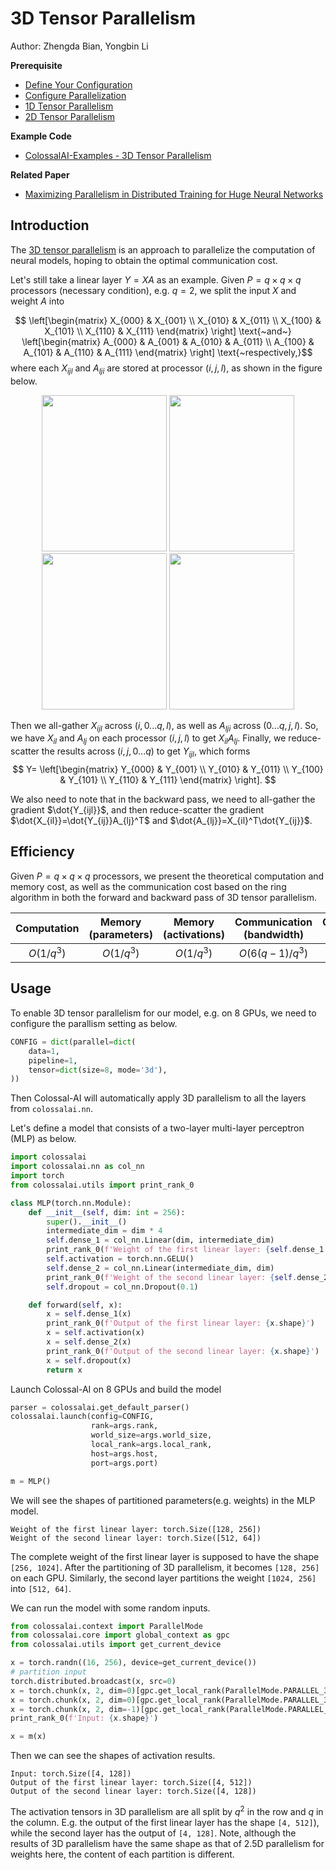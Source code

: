 # 3D Tensor Parallelism

Author: Zhengda Bian, Yongbin Li

**Prerequisite**
- [Define Your Configuration](../basics/define_your_config.md)
- [Configure Parallelization](../basics/configure_parallelization.md)
- [1D Tensor Parallelism](./1D_tensor_parallel.md)
- [2D Tensor Parallelism](./2D_tensor_parallel.md)

**Example Code**
- [ColossalAI-Examples - 3D Tensor Parallelism](https://github.com/hpcaitech/ColossalAI-Examples/tree/main/features/tensor_parallel/tensor_parallel_3d.py)

**Related Paper**
- [Maximizing Parallelism in Distributed Training for Huge Neural Networks](https://arxiv.org/pdf/2105.14450.pdf)

## Introduction

The [3D tensor parallelism](https://arxiv.org/pdf/2105.14450.pdf) is an approach to parallelize the computation of neural models, hoping to obtain the optimal communication cost.

Let's still take a linear layer $Y = XA$ as an example.
Given $P=q \times q \times q$ processors (necessary condition), e.g. $q=2$, we split the input $X$ and weight $A$ into

$$
\left[\begin{matrix}
            X_{000} & X_{001} \\
            X_{010} & X_{011} \\
            X_{100} & X_{101} \\
            X_{110} & X_{111} \end{matrix}
\right]
\text{~and~}
\left[\begin{matrix}
            A_{000} & A_{001} & A_{010} & A_{011} \\
            A_{100} & A_{101} & A_{110} & A_{111} \end{matrix}
\right]
\text{~respectively,}$$
where each $X_{ijl}$ and $A_{lji}$ are stored at processor $(i,j,l)$, as shown in the figure below.

<center>
<img src="https://s2.loli.net/2022/02/17/JevO6SED5z4PFdp.png" width = "200" height = "250" />
<img src="https://s2.loli.net/2022/02/17/qvtwjdfNXMAb4nF.png" width = "200" height = "250" />
<img src="https://s2.loli.net/2022/02/17/WFzm2N4IwKf1jXZ.png" width = "200" height = "250" />
<img src="https://s2.loli.net/2022/02/17/r2dZQ4hKxwTuIv6.png" width = "200" height = "250" />
</center>

Then we all-gather $X_{ijl}$ across $(i, 0...q,l)$, as well as $A_{lji}$ across $(0...q, j, l)$.
So, we have $X_{il}$ and $A_{lj}$ on each processor $(i,j,l)$ to get $X_{il}A_{lj}$.
Finally, we reduce-scatter the results across $(i, j, 0...q)$ to get $Y_{ijl}$, which forms
$$
Y=
\left[\begin{matrix}
            Y_{000} & Y_{001} \\
            Y_{010} & Y_{011} \\
            Y_{100} & Y_{101} \\
            Y_{110} & Y_{111} \end{matrix}
\right].
$$

We also need to note that in the backward pass, we need to all-gather the gradient $\dot{Y_{ijl}}$, and then reduce-scatter the gradient $\dot{X_{il}}=\dot{Y_{ij}}A_{lj}^T$ and $\dot{A_{lj}}=X_{il}^T\dot{Y_{ij}}$.

## Efficiency
Given $P=q \times q \times q$ processors, we present the theoretical computation and memory cost, as well as the communication cost based on the ring algorithm in both the forward and backward pass of 3D tensor parallelism.

| Computation | Memory (parameters) | Memory (activations) | Communication (bandwidth) | Communication (latency) |
| :-:         | :-:              | :-:                  | :-:                       | :-:                     |
| $O(1/q^3)$  | $O(1/q^3)$       | $O(1/q^3)$           | $O(6(q-1)/q^3)$           | $O(6(q-1))$             |

## Usage

To enable 3D tensor parallelism for our model, e.g. on 8 GPUs, we need to configure the parallism setting as below.
```python
CONFIG = dict(parallel=dict(
    data=1,
    pipeline=1,
    tensor=dict(size=8, mode='3d'),
))
```
Then Colossal-AI will automatically apply 3D parallelism to all the layers from `colossalai.nn`.

Let's define a model that consists of a two-layer multi-layer perceptron (MLP) as below.
```python
import colossalai
import colossalai.nn as col_nn
import torch
from colossalai.utils import print_rank_0

class MLP(torch.nn.Module):
    def __init__(self, dim: int = 256):
        super().__init__()
        intermediate_dim = dim * 4
        self.dense_1 = col_nn.Linear(dim, intermediate_dim)
        print_rank_0(f'Weight of the first linear layer: {self.dense_1.weight.shape}')
        self.activation = torch.nn.GELU()
        self.dense_2 = col_nn.Linear(intermediate_dim, dim)
        print_rank_0(f'Weight of the second linear layer: {self.dense_2.weight.shape}')
        self.dropout = col_nn.Dropout(0.1)

    def forward(self, x):
        x = self.dense_1(x)
        print_rank_0(f'Output of the first linear layer: {x.shape}')
        x = self.activation(x)
        x = self.dense_2(x)
        print_rank_0(f'Output of the second linear layer: {x.shape}')
        x = self.dropout(x)
        return x
```
Launch Colossal-AI on 8 GPUs and build the model
```python
parser = colossalai.get_default_parser()
colossalai.launch(config=CONFIG,
                  rank=args.rank,
                  world_size=args.world_size,
                  local_rank=args.local_rank,
                  host=args.host,
                  port=args.port)

m = MLP()
```
We will see the shapes of partitioned parameters(e.g. weights) in the MLP model.
```shell
Weight of the first linear layer: torch.Size([128, 256])
Weight of the second linear layer: torch.Size([512, 64])
```
The complete weight of the first linear layer is supposed to have the shape `[256, 1024]`. After the partitioning of 3D parallelism, it becomes `[128, 256]` on each GPU.
Similarly, the second layer partitions the weight `[1024, 256]` into `[512, 64]`.

We can run the model with some random inputs.
```python
from colossalai.context import ParallelMode
from colossalai.core import global_context as gpc
from colossalai.utils import get_current_device

x = torch.randn((16, 256), device=get_current_device())
# partition input
torch.distributed.broadcast(x, src=0)
x = torch.chunk(x, 2, dim=0)[gpc.get_local_rank(ParallelMode.PARALLEL_3D_WEIGHT)]
x = torch.chunk(x, 2, dim=0)[gpc.get_local_rank(ParallelMode.PARALLEL_3D_INPUT)]
x = torch.chunk(x, 2, dim=-1)[gpc.get_local_rank(ParallelMode.PARALLEL_3D_OUTPUT)]
print_rank_0(f'Input: {x.shape}')

x = m(x)
```
Then we can see the shapes of activation results.
```shell
Input: torch.Size([4, 128])
Output of the first linear layer: torch.Size([4, 512])
Output of the second linear layer: torch.Size([4, 128])
```
The activation tensors in 3D parallelism are all split by $q^2$ in the row and $q$ in the column.
E.g. the output of the first linear layer has the shape `[4, 512]`), while the second layer has the output of `[4, 128]`.
Note, although the results of 3D parallelism have the same shape as that of 2.5D parallelism for weights here, the content of each partition is different.
